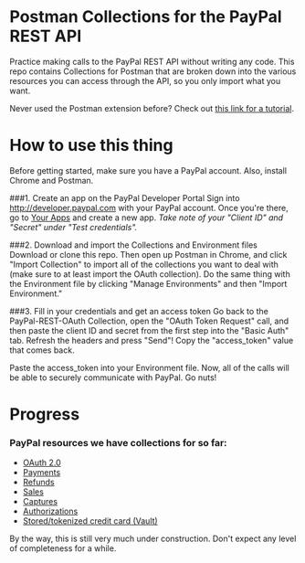 Postman Collections for the PayPal REST API
======

Practice making calls to the PayPal REST API without writing any code. This repo contains Collections for Postman that are broken down into the various resources you can access through the API, so you only import what you want.

Never used the Postman extension before? Check out [this link for a tutorial](http://wiki.acstechnologies.com/display/DevCom/POSTMAN+REST+Client+for+Chrome).


How to use this thing
======

Before getting started, make sure you have a PayPal account. Also, install Chrome and Postman.

###1. Create an app on the PayPal Developer Portal
Sign into http://developer.paypal.com with your PayPal account. Once you're there, go to [Your Apps](http://developer.paypal.com/webapps/developer/applications/myapps) and create a new app. *Take note of your "Client ID" and "Secret" under "Test credentials".*


###2. Download and import the Collections and Environment files
Download or clone this repo. Then open up Postman in Chrome, and click "Import Collection" to import all of the collections you want to deal with (make sure to at least import the OAuth collection). Do the same thing with the Environment file by clicking "Manage Environments" and then "Import Environment."


###3. Fill in your credentials and get an access token
Go back to the PayPal-REST-OAuth Collection, open the "OAuth Token Request" call, and then paste the client ID and secret from the first step into the "Basic Auth" tab. Refresh the headers and press "Send"! Copy the "access_token" value that comes back.

Paste the access_token into your Environment file. Now, all of the calls will be able to securely communicate with PayPal. Go nuts!


Progress
======

### PayPal resources we have collections for so far:
* [OAuth 2.0](https://github.com/UnexpectedEOF/paypal-rest-postman-collections/blob/master/collections/PayPal-REST-OAuth.json)
* [Payments](https://github.com/UnexpectedEOF/paypal-rest-postman-collections/blob/master/collections/PayPal-REST-Payments.json)
* [Refunds](https://github.com/UnexpectedEOF/paypal-rest-postman-collections/blob/master/collections/PayPal-REST-Refunds.json)
* [Sales](https://github.com/UnexpectedEOF/paypal-rest-postman-collections/blob/master/collections/PayPal-REST-Sales.json)
* [Captures](https://github.com/UnexpectedEOF/paypal-rest-postman-collections/blob/master/collections/PayPal-REST-Captures.json)
* [Authorizations](https://github.com/UnexpectedEOF/paypal-rest-postman-collections/blob/master/collections/PayPal-REST-Authorizations.json)
* [Stored/tokenized credit card (Vault)](https://github.com/UnexpectedEOF/paypal-rest-postman-collections/blob/master/collections/PayPal-REST-Vault.json)

By the way, this is still very much under construction. Don't expect any level of completeness for a while.